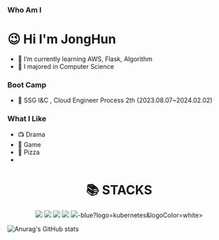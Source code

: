<!--
**seojonghon/seojonghon** is a ✨ _special_ ✨ repository because its `README.md` (this file) appears on your GitHub profile.

Here are some ideas to get you started:

- 🔭 I’m currently working on ...
- 🌱 I’m currently learning ...
- 👯 I’m looking to collaborate on ...
- 🤔 I’m looking for help with ...
- 💬 Ask me about ...
- 📫 How to reach me: ...
- 😄 Pronouns: ...
- ⚡ Fun fact: ...
-->

### Who Am I
#  😉 Hi I'm JongHun
- 🌱 I’m currently learning AWS, Flask, Algorithm
- 🥇 I majored in Computer Science

### Boot Camp

- 💊 SSG I&C , Cloud Engineer Process 2th (2023.08.07~2024.02.02)

### What I Like
- 📺 Drama
- 🔵 Game
- 🍕 Pizza
- 
<div align=center><h1>📚 STACKS</h1></div>
<div align=center> 
 <img src="https://img.shields.io/badge/linux-FCC624?style=for-the-badge&logo=linux&logoColor=black“>
 <img src="https://img.shields.io/badge/python-3776AB?style=for-the-badge&logo=python&logoColor=white"> 
<img src=”https://img.shields.io/badge/flask-000000?style=for-the-badge&logo=flask&logoColor=white“>
<img src="https://img.shields.io/badge/linux-FCC624?style=for-the-badge&logo=linux&logoColor=black“>
<img src="https://img.shields.io/badge/springboot-6DB33F?style=for-the-badge&logo=springboot&logoColor=white">
<img src="https://img.shields.io/badge/html5-E34F26?style=for-the-badge&logo=html5&logoColor=white">
<img src ="https://img.shields.io/badge/docker-<VERSION>-blue?logo=docker&logoColor=white>
<img src ="https://img.shields.io/badge/kubernetes-<VERSION>-blue?logo=kubernetes&logoColor=white>

</div>



![Anurag's GitHub stats](https://github-readme-stats.vercel.app/api?username=seojonghon&show_icons=true&theme=dark)


